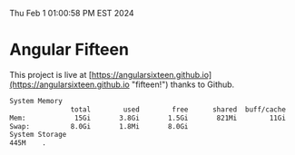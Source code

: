 Thu Feb  1 01:00:58 PM EST 2024

# Angular Fifteen


This project is live at [https://angularsixteen.github.io](https://angularsixteen.github.io "fifteen!") thanks to Github.

```bash
System Memory
               total        used        free      shared  buff/cache   available
Mem:            15Gi       3.8Gi       1.5Gi       821Mi        11Gi        11Gi
Swap:          8.0Gi       1.8Mi       8.0Gi
System Storage
445M	.
